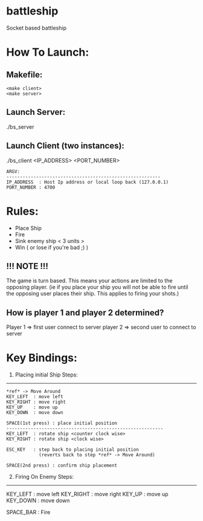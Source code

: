 # battleship
Socket based battleship

How To Launch:
===============================================================================
  Makefile:
  -----------------------------------------------------------
    <make client>
    <make server>

  Launch Server:
  -----------------------------------------------------------
  ./bs_server

  Launch Client (two instances):
  -----------------------------------------------------------
  ./bs_client <IP_ADDRESS> <PORT_NUMBER>

    ARGV:
    ---------------------------------------------------------
    IP_ADDRESS  : Host Ip address or local loop back (127.0.0.1)
    PORT_NUMBER : 4700

Rules:
===============================================================================
- Place Ship
- Fire
- Sink enemy ship < 3 units >
- Win ( or lose if you're bad ;) )

!!! NOTE !!!
-------------------------------------------------------------
  The game is turn based. This means your actions are limited
  to the opposing player. (ie if you place your ship you will
    not be able to fire until the opposing user places their
    ship. This applies to firing your shots.)

How is player 1 and player 2 determined?
-------------------------------------------------------------
  Player 1 => first user connect to server
  player 2 => second user to connect to server

Key Bindings:
===============================================================================
1) Placing initial Ship Steps:
--------------------------------------------------------------
    *ref* -> Move Around
    KEY_LEFT  : move left
    KEY_RIGHT : move right
    KEY_UP    : move up
    KEY_DOWN  : move down

    SPACE(1st press) : place initial position
    ----------------------------------------------------------
    KEY_LEFT  : rotate ship <counter clock wise>
    KEY_RIGHT : rotate ship <clock wise>

    ESC_KEY   : step back to placing initial position
                (reverts back to step *ref* -> Move Around)

    SPACE(2nd press) : confirm ship placement

2) Firing On Enemy Steps:
--------------------------------------------------------------

  KEY_LEFT  : move left
  KEY_RIGHT : move right
  KEY_UP    : move up
  KEY_DOWN  : move down

  SPACE_BAR : Fire
